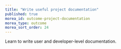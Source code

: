 ```yaml
---
title: "Write useful project documentation"
published: true
morea_id: outcome-project-documentation
morea_type: outcome
morea_sort_order: 24
---
```


Learn to write user and developer-level documentation.
